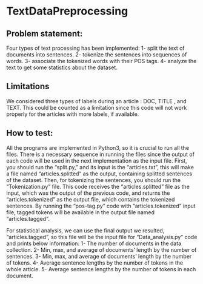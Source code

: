 # TextDataPreprocessing

## Problem statement:
Four types of text processing has been implemented:
1- split the text of documents into sentences.
2- tokenize the sentences into sequences of words.
3- associate the tokenized words with their POS tags.
4- analyze the text to get some statistics about the dataset.

## Limitations
We considered three types of labels during an article : DOC, TITLE , and TEXT. 
This could be counted as a limitation since this code will not work properly for the articles with more labels, if available.

## How to test:
All the programs are implemented in Python3, so it is crucial to run all the files. There is a necessary sequence in running the files since the output of each code will be used in the next implementation as the input file. First, you should run the “split.py,” and its input is the
“articles.txt”, this will make a file named “articles.splitted” as the output, containing splitted sentences of the dataset.
Then, for tokenizing the sentences, you should run the “Tokenization.py” file. This code receives the “articles.splitted” file as the input, which was the output of the previous code, and returns the “articles.tokenized” as the output file, which contains the tokenized sentences.
By running the “pos-tag.py” code with “articles.tokenized” input file, tagged tokens will be available in the output file named “articles.tagged”.

For statistical analysis, we can use the final output we resulted, “articles.tagged”, so this file will
be the input file for “Data_analysis.py” code and prints below information:
1- The number of documents in the data collection.
2- Min, max, and average of documents’ length by the number of sentences.
3- Min, max, and average of documents’ length by the number of tokens.
4- Average sentence lengths by the number of tokens in the whole article.
5- Average sentence lengths by the number of tokens in each document.
